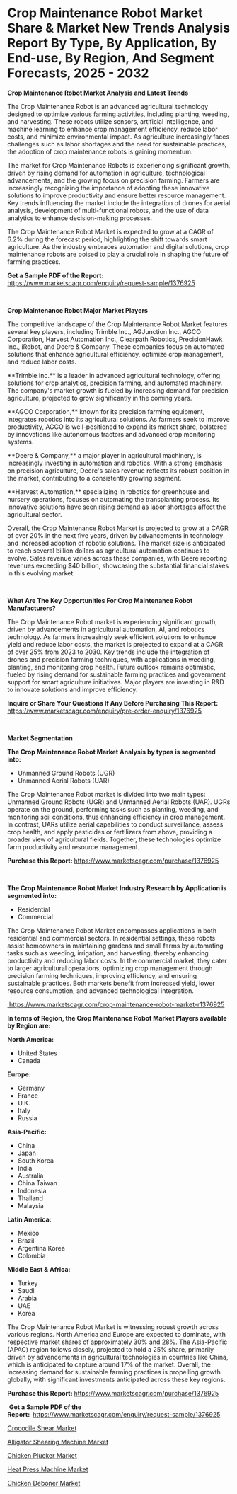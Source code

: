 <p><h1>Crop Maintenance Robot Market Share & Market New Trends Analysis Report By Type, By Application, By End-use, By Region, And Segment Forecasts, 2025 - 2032</h1></p><p><strong>Crop Maintenance Robot Market Analysis and Latest Trends</strong></p>
<p><p>The Crop Maintenance Robot is an advanced agricultural technology designed to optimize various farming activities, including planting, weeding, and harvesting. These robots utilize sensors, artificial intelligence, and machine learning to enhance crop management efficiency, reduce labor costs, and minimize environmental impact. As agriculture increasingly faces challenges such as labor shortages and the need for sustainable practices, the adoption of crop maintenance robots is gaining momentum.</p><p>The market for Crop Maintenance Robots is experiencing significant growth, driven by rising demand for automation in agriculture, technological advancements, and the growing focus on precision farming. Farmers are increasingly recognizing the importance of adopting these innovative solutions to improve productivity and ensure better resource management. Key trends influencing the market include the integration of drones for aerial analysis, development of multi-functional robots, and the use of data analytics to enhance decision-making processes. </p><p>The Crop Maintenance Robot Market is expected to grow at a CAGR of 6.2% during the forecast period, highlighting the shift towards smart agriculture. As the industry embraces automation and digital solutions, crop maintenance robots are poised to play a crucial role in shaping the future of farming practices.</p></p>
<p><strong>Get a Sample PDF of the Report:&nbsp;</strong> <a href="https://www.marketscagr.com/enquiry/request-sample/1376925?utm_campaign=3001&utm_medium=2&utm_source=Github&utm_content=ia&utm_term=28032025&utm_id=crop-maintenance-robot">https://www.marketscagr.com/enquiry/request-sample/1376925</a></p>
<p>&nbsp;</p>
<p><strong>Crop Maintenance Robot Major Market Players</strong></p>
<p><p>The competitive landscape of the Crop Maintenance Robot Market features several key players, including Trimble Inc., AGJunction Inc., AGCO Corporation, Harvest Automation Inc., Clearpath Robotics, PrecisionHawk Inc., iRobot, and Deere & Company. These companies focus on automated solutions that enhance agricultural efficiency, optimize crop management, and reduce labor costs.</p><p>**Trimble Inc.** is a leader in advanced agricultural technology, offering solutions for crop analytics, precision farming, and automated machinery. The company's market growth is fueled by increasing demand for precision agriculture, projected to grow significantly in the coming years. </p><p>**AGCO Corporation,** known for its precision farming equipment, integrates robotics into its agricultural solutions. As farmers seek to improve productivity, AGCO is well-positioned to expand its market share, bolstered by innovations like autonomous tractors and advanced crop monitoring systems.</p><p>**Deere & Company,** a major player in agricultural machinery, is increasingly investing in automation and robotics. With a strong emphasis on precision agriculture, Deere's sales revenue reflects its robust position in the market, contributing to a consistently growing segment.</p><p>**Harvest Automation,** specializing in robotics for greenhouse and nursery operations, focuses on automating the transplanting process. Its innovative solutions have seen rising demand as labor shortages affect the agricultural sector.</p><p>Overall, the Crop Maintenance Robot Market is projected to grow at a CAGR of over 20% in the next five years, driven by advancements in technology and increased adoption of robotic solutions. The market size is anticipated to reach several billion dollars as agricultural automation continues to evolve. Sales revenue varies across these companies, with Deere reporting revenues exceeding $40 billion, showcasing the substantial financial stakes in this evolving market.</p></p>
<p>&nbsp;</p>
<p><strong>What Are The Key Opportunities For Crop Maintenance Robot Manufacturers?</strong></p>
<p><p>The Crop Maintenance Robot market is experiencing significant growth, driven by advancements in agricultural automation, AI, and robotics technology. As farmers increasingly seek efficient solutions to enhance yield and reduce labor costs, the market is projected to expand at a CAGR of over 25% from 2023 to 2030. Key trends include the integration of drones and precision farming techniques, with applications in weeding, planting, and monitoring crop health. Future outlook remains optimistic, fueled by rising demand for sustainable farming practices and government support for smart agriculture initiatives. Major players are investing in R&D to innovate solutions and improve efficiency.</p></p>
<p><strong>Inquire or Share Your Questions If Any Before Purchasing This Report:</strong> <a href="https://www.marketscagr.com/enquiry/pre-order-enquiry/1376925?utm_campaign=3001&utm_medium=2&utm_source=Github&utm_content=ia&utm_term=28032025&utm_id=crop-maintenance-robot">https://www.marketscagr.com/enquiry/pre-order-enquiry/1376925</a></p>
<p>&nbsp;</p>
<p><strong>Market Segmentation</strong></p>
<p><strong>The Crop Maintenance Robot Market Analysis by types is segmented into:</strong></p>
<p><ul><li>Unmanned Ground Robots (UGR)</li><li>Unmanned Aerial Robots (UAR)</li></ul></p>
<p><p>The Crop Maintenance Robot market is divided into two main types: Unmanned Ground Robots (UGR) and Unmanned Aerial Robots (UAR). UGRs operate on the ground, performing tasks such as planting, weeding, and monitoring soil conditions, thus enhancing efficiency in crop management. In contrast, UARs utilize aerial capabilities to conduct surveillance, assess crop health, and apply pesticides or fertilizers from above, providing a broader view of agricultural fields. Together, these technologies optimize farm productivity and resource management.</p></p>
<p><strong>Purchase this Report:&nbsp;</strong><a href="https://www.marketscagr.com/purchase/1376925?utm_campaign=3001&utm_medium=2&utm_source=Github&utm_content=ia&utm_term=28032025&utm_id=crop-maintenance-robot">https://www.marketscagr.com/purchase/1376925</a></p>
<p>&nbsp;</p>
<p><strong>The Crop Maintenance Robot Market Industry Research by Application is segmented into:</strong></p>
<p><ul><li>Residential</li><li>Commercial</li></ul></p>
<p><p>The Crop Maintenance Robot Market encompasses applications in both residential and commercial sectors. In residential settings, these robots assist homeowners in maintaining gardens and small farms by automating tasks such as weeding, irrigation, and harvesting, thereby enhancing productivity and reducing labor costs. In the commercial market, they cater to larger agricultural operations, optimizing crop management through precision farming techniques, improving efficiency, and ensuring sustainable practices. Both markets benefit from increased yield, lower resource consumption, and advanced technological integration.</p></p>
<p><a href="https://www.marketscagr.com/crop-maintenance-robot-market-r1376925?utm_campaign=3001&utm_medium=2&utm_source=Github&utm_content=ia&utm_term=28032025&utm_id=crop-maintenance-robot">&nbsp;https://www.marketscagr.com/crop-maintenance-robot-market-r1376925</a></p>
<p><strong>In terms of Region, the Crop Maintenance Robot Market Players available by Region are:</strong></p>
<p>
    <p> <strong> North America: </strong>
        <ul>
            <li>United States</li>
            <li>Canada</li>
        </ul>
        </p> 
    <p> <strong> Europe: </strong>
        <ul>
            <li>Germany</li>
            <li>France</li>
            <li>U.K.</li>
            <li>Italy</li>
            <li>Russia</li>
        </ul>
        </p> 
    <p> <strong> Asia-Pacific: </strong>
        <ul>
            <li>China</li>
            <li>Japan</li>
            <li>South Korea</li>
            <li>India</li>
            <li>Australia</li>
            <li>China Taiwan</li>
            <li>Indonesia</li>
            <li>Thailand</li>
            <li>Malaysia</li>
        </ul>
        </p> 
    <p> <strong> Latin America: </strong>
        <ul>
            <li>Mexico</li>
            <li>Brazil</li>
            <li>Argentina Korea</li>
            <li>Colombia</li>
        </ul>
        </p> 
    <p> <strong> Middle East & Africa: </strong>
        <ul>
            <li>Turkey</li>
            <li>Saudi</li>
            <li>Arabia</li>
            <li>UAE</li>
            <li>Korea</li>
        </ul>
    </p>
    </p>
<p><p>The Crop Maintenance Robot Market is witnessing robust growth across various regions. North America and Europe are expected to dominate, with respective market shares of approximately 30% and 28%. The Asia-Pacific (APAC) region follows closely, projected to hold a 25% share, primarily driven by advancements in agricultural technologies in countries like China, which is anticipated to capture around 17% of the market. Overall, the increasing demand for sustainable farming practices is propelling growth globally, with significant investments anticipated across these key regions.</p></p>
<p><strong>Purchase this Report: </strong><a href="https://www.marketscagr.com/purchase/1376925?utm_campaign=3001&utm_medium=2&utm_source=Github&utm_content=ia&utm_term=28032025&utm_id=crop-maintenance-robot">https://www.marketscagr.com/purchase/1376925</a></p>
<p>&nbsp;<strong>Get a Sample PDF of the Report:&nbsp;&nbsp;</strong><a href="https://www.marketscagr.com/enquiry/request-sample/1376925?utm_campaign=3001&utm_medium=2&utm_source=Github&utm_content=ia&utm_term=28032025&utm_id=crop-maintenance-robot">https://www.marketscagr.com/enquiry/request-sample/1376925</a></p>
<p><strong></strong></p>
<p><p><a href="https://www.linkedin.com/pulse/crocodile-shear-market-analysis-report-2025-2032-macro-microeconomic-g310f?utm_campaign=3001&utm_medium=2&utm_source=Github&utm_content=ia&utm_term=28032025&utm_id=crop-maintenance-robot">Crocodile Shear Market</a></p><p><a href="https://www.linkedin.com/pulse/aligning-strategies-alligator-shearing-machine-market-insights-644pf?utm_campaign=3001&utm_medium=2&utm_source=Github&utm_content=ia&utm_term=28032025&utm_id=crop-maintenance-robot">Alligator Shearing Machine Market</a></p><p><a href="https://www.linkedin.com/pulse/chicken-plucker-market-size-share-analysis-2025-2032-evaluating-i1pic?utm_campaign=3001&utm_medium=2&utm_source=Github&utm_content=ia&utm_term=28032025&utm_id=crop-maintenance-robot">Chicken Plucker Market</a></p><p><a href="https://www.linkedin.com/pulse/heat-press-machine-market-challenges-forecasts-development-sales-supjf?utm_campaign=3001&utm_medium=2&utm_source=Github&utm_content=ia&utm_term=28032025&utm_id=crop-maintenance-robot">Heat Press Machine Market</a></p><p><a href="https://www.linkedin.com/pulse/strategic-overview-chicken-deboner-market-industry-tactics-ykncf?utm_campaign=3001&utm_medium=2&utm_source=Github&utm_content=ia&utm_term=28032025&utm_id=crop-maintenance-robot">Chicken Deboner Market</a></p></p>